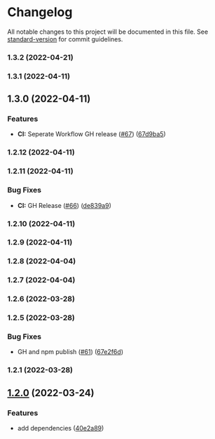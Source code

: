 # Changelog

All notable changes to this project will be documented in this file. See [standard-version](https://github.com/conventional-changelog/standard-version) for commit guidelines.

### 1.3.2 (2022-04-21)

### 1.3.1 (2022-04-11)

## 1.3.0 (2022-04-11)


### Features

* **CI:** Seperate Workflow GH release ([#67](https://github.com/vsramalwan/typescript-eslint-prettier-config/issues/67)) ([67d9ba5](https://github.com/vsramalwan/typescript-eslint-prettier-config/commit/67d9ba5076bcb2042d70dc581afa0fa0defd659f))

### 1.2.12 (2022-04-11)

### 1.2.11 (2022-04-11)


### Bug Fixes

* **CI:** GH Release ([#66](https://github.com/vsramalwan/typescript-eslint-prettier-config/issues/66)) ([de839a9](https://github.com/vsramalwan/typescript-eslint-prettier-config/commit/de839a948752ab1c72aae1fac2c24cac6053bf7b))

### 1.2.10 (2022-04-11)

### 1.2.9 (2022-04-11)

### 1.2.8 (2022-04-04)

### 1.2.7 (2022-04-04)

### 1.2.6 (2022-03-28)

### 1.2.5 (2022-03-28)


### Bug Fixes

* GH and npm publish ([#61](https://github.com/vsramalwan/typescript-eslint-prettier-config/issues/61)) ([67e2f6d](https://github.com/vsramalwan/typescript-eslint-prettier-config/commit/67e2f6d6fc3bc05b9287b8ce1f9ab93f3ae28de8))

### 1.2.1 (2022-03-28)

## [1.2.0](https://github.com/vsramalwan/typescript-eslint-prettier-config/compare/v1.1.21...v1.2.0) (2022-03-24)


### Features

* add dependencies ([40e2a89](https://github.com/vsramalwan/typescript-eslint-prettier-config/commit/40e2a8903cbd2bd93e5ea8e5d714b9c50daa6422))
